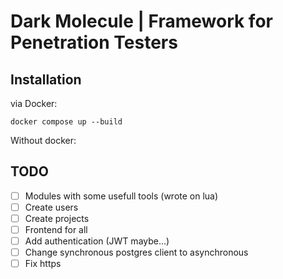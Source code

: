# Dark Molecule | Framework for Penetration Testers

## Installation

via Docker: 

```shell
docker compose up --build
```

Without docker: 


## TODO
- [ ] Modules with some usefull tools (wrote on lua)
- [ ] Create users
- [ ] Create projects
- [ ] Frontend for all
- [ ] Add authentication (JWT maybe...)
- [ ] Change synchronous postgres client to asynchronous
- [ ] Fix https